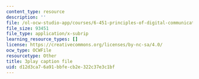 ```yaml
---
content_type: resource
description: ''
file: /ol-ocw-studio-app/courses/6-451-principles-of-digital-communication-ii-spring-2005/d12d3ca76a91bbfecb2e322c37e3c1bf_2ludHpG_Q60.srt
file_size: 93451
file_type: application/x-subrip
learning_resource_types: []
license: https://creativecommons.org/licenses/by-nc-sa/4.0/
ocw_type: OCWFile
resourcetype: Other
title: 3play caption file
uid: d12d3ca7-6a91-bbfe-cb2e-322c37e3c1bf
---
```

